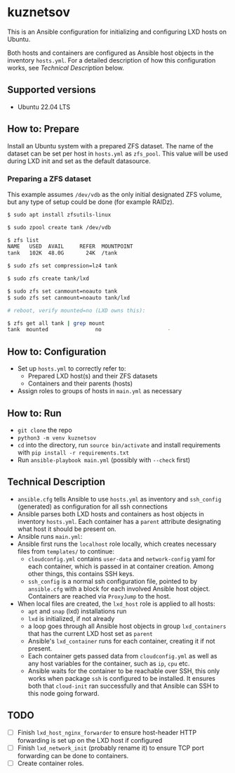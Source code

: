 # kuznetsov

This is an Ansible configuration for initializing and configuring LXD
hosts on Ubuntu.

Both hosts and containers are configured as Ansible host objects in the
inventory `hosts.yml`. For a detailed description of how this
configuration works, see *Technical Description* below.

## Supported versions

* Ubuntu 22.04 LTS

## How to: Prepare

Install an Ubuntu system with a prepared ZFS dataset. The name of the
dataset can be set per host in `hosts.yml` as `zfs_pool`. This value
will be used during LXD init and set as the default datasource.

### Preparing a ZFS dataset

This example assumes `/dev/vdb` as the only initial designated ZFS
volume, but any type of setup could be done (for example RAIDz).

```sh
$ sudo apt install zfsutils-linux

$ sudo zpool create tank /dev/vdb

$ zfs list
NAME   USED  AVAIL     REFER  MOUNTPOINT
tank   102K  48.0G       24K  /tank

$ sudo zfs set compression=lz4 tank

$ sudo zfs create tank/lxd

$ sudo zfs set canmount=noauto tank
$ sudo zfs set canmount=noauto tank/lxd

# reboot, verify mounted=no (LXD owns this):

$ zfs get all tank | grep mount
tank  mounted               no                     -
```

## How to: Configuration

* Set up `hosts.yml` to correctly refer to:
  * Prepared LXD host(s) and their ZFS datasets
  * Containers and their parents (hosts)
* Assign roles to groups of hosts in `main.yml` as necessary

## How to: Run

* `git clone` the repo
* `python3 -m venv kuznetsov`
* `cd` into the directory, run `source bin/activate` and install
  requirements with `pip install -r requirements.txt`
* Run `ansible-playbook main.yml` (possibly with `--check` first)

## Technical Description

* `ansible.cfg` tells Ansible to use `hosts.yml` as inventory and
  `ssh_config` (generated) as configuration for all ssh connections
* Ansible parses both LXD hosts and containers as host objects in
  inventory `hosts.yml`. Each container has a `parent` attribute
  designating what host it should be present on.
* Ansible runs `main.yml`:
* Ansible first runs the `localhost` role locally, which creates
  necessary files from `templates/` to continue:
  * `cloudconfig.yml` contains `user-data` and `network-config` yaml for
    each container, which is passed in at container creation. Among
    other things, this contains SSH keys.
  * `ssh_config` is a normal ssh configuration file, pointed to by
    `ansible.cfg` with a block for each involved Ansible host object.
    Containers are reached via `ProxyJump` to the host.
* When local files are created, the `lxd_host` role is applied to all
  hosts:
  * `apt` and `snap` (lxd) installations run
  * `lxd` is initialized, if not already
  * a loop goes through all Ansible host objects in group
    `lxd_containers` that has the current LXD host set as `parent`
  * Ansible's `lxd_container` runs for each container, creating it if
    not present.
  * Each container gets passed data from `cloudconfig.yml` as well as
    any host variables for the container, such as `ip`, `cpu` etc.
  * Ansible waits for the container to be reachable over SSH, this only
    works when package `ssh` is configured to be installed. It ensures
    both that `cloud-init` ran successfully and that Ansible can SSH to
    this node going forward.

## TODO

* [ ] Finish `lxd_host_nginx_forwarder` to ensure host-header HTTP
  forwarding is set up on the LXD host if configured
* [ ] Finish `lxd_network_init` (probably rename it) to ensure TCP port
  forwarding can be done to containers.
* [ ] Create container roles.
